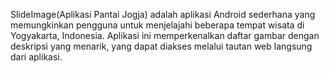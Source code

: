 SlideImage(Aplikasi Pantai Jogja) adalah aplikasi Android sederhana yang memungkinkan pengguna untuk menjelajahi beberapa tempat wisata di Yogyakarta, Indonesia. Aplikasi ini memperkenalkan daftar gambar dengan deskripsi yang menarik, yang dapat diakses melalui tautan web langsung dari aplikasi.
